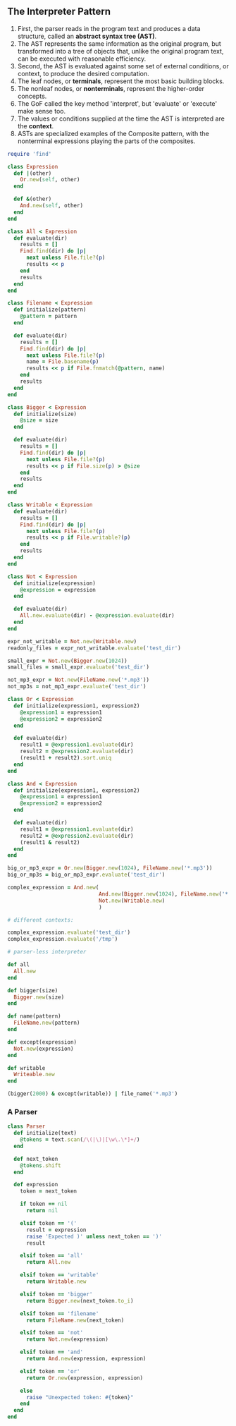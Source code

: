 The Interpreter Pattern
-----------------------

1. First, the parser reads in the program text and produces a data
   structure, called an **abstract syntax tree (AST)**.
2. The AST represents the same information as the original program,
   but transformed into a tree of objects that, unlike the original
   program text, can be executed with reasonable efficiency.
3. Second, the AST is evaluated against some set of external
   conditions, or context, to produce the desired computation.
4. The leaf nodes, or **terminals**, represent the most basic
      building blocks.
5. The nonleaf nodes, or **nonterminals**, represent the higher-order concepts.
6. The GoF called the key method 'interpret', but 'evaluate' or
   'execute' make sense too.
7. The values or conditions supplied at the time the AST is
   interpreted are the **context**.
8. ASTs are specialized examples of the Composite pattern, with the
   nonterminal expressions playing the parts of the composites.

```ruby
require 'find'

class Expression
  def |(other)
    Or.new(self, other)
  end

  def &(other)
    And.new(self, other)
  end
end

class All < Expression
  def evaluate(dir)
    results = []
    Find.find(dir) do |p|
      next unless File.file?(p)
      results << p
    end
    results
  end
end

class Filename < Expression
  def initialize(pattern)
    @pattern = pattern
  end

  def evaluate(dir)
    results = []
    Find.find(dir) do |p|
      next unless File.file?(p)
      name = File.basename(p)
      results << p if File.fnmatch(@pattern, name)
    end
    results
  end
end

class Bigger < Expression
  def initialize(size)
    @size = size
  end

  def evaluate(dir)
    results = []
    Find.find(dir) do |p|
      next unless File.file?(p)
      results << p if File.size(p) > @size
    end
    results
  end
end

class Writable < Expression
  def evaluate(dir)
    results = []
    Find.find(dir) do |p|
      next unless File.file?(p)
      results << p if File.writable?(p)
    end
    results
  end
end

class Not < Expression
  def initialize(expression)
    @expression = expression
  end

  def evaluate(dir)
    All.new.evaluate(dir) - @expression.evaluate(dir)
  end
end

expr_not_writable = Not.new(Writable.new)
readonly_files = expr_not_writable.evaluate('test_dir')

small_expr = Not.new(Bigger.new(1024))
small_files = small_expr.evaluate('test_dir')

not_mp3_expr = Not.new(FileName.new('*.mp3'))
not_mp3s = not_mp3_expr.evaluate('test_dir')

class Or < Expression
  def initialize(expression1, expression2)
    @expression1 = expression1
    @expression2 = expression2
  end

  def evaluate(dir)
    result1 = @expression1.evaluate(dir)
    result2 = @expression2.evaluate(dir)
    (result1 + result2).sort.uniq
  end
end

class And < Expression
  def initialize(expression1, expression2)
    @expression1 = expression1
    @expression2 = expression2
  end

  def evaluate(dir)
    result1 = @expression1.evaluate(dir)
    result2 = @expression2.evaluate(dir)
    (result1 & result2)
  end
end

big_or_mp3_expr = Or.new(Bigger.new(1024), FileName.new('*.mp3'))
big_or_mp3s = big_or_mp3_expr.evaluate('test_dir')

complex_expression = And.new(
                             And.new(Bigger.new(1024), FileName.new('*.mp3')),
                             Not.new(Writable.new)
                             )

# different contexts:

complex_expression.evaluate('test_dir')
complex_expression.evaluate('/tmp')

# parser-less interpreter

def all
  All.new
end

def bigger(size)
  Bigger.new(size)
end

def name(pattern)
  FileName.new(pattern)
end

def except(expression)
  Not.new(expression)
end

def writable
  Writeable.new
end

(bigger(2000) & except(writable)) | file_name('*.mp3')
```

### A Parser

```ruby
class Parser
  def initialize(text)
    @tokens = text.scan(/\(|\)|[\w\.\*]+/)
  end

  def next_token
    @tokens.shift
  end

  def expression
    token = next_token

    if token == nil
      return nil

    elsif token == '('
      result = expression
      raise 'Expected )' unless next_token == ')'
      result

    elsif token == 'all'
      return All.new

    elsif token == 'writable'
      return Writable.new

    elsif token == 'bigger'
      return Bigger.new(next_token.to_i)

    elsif token == 'filename'
      return FileName.new(next_token)

    elsif token == 'not'
      return Not.new(expression)

    elsif token == 'and'
      return And.new(expression, expression)

    elsif token == 'or'
      return Or.new(expression, expression)

    else
      raise "Unexpected token: #{token}"
    end
  end
end
```
